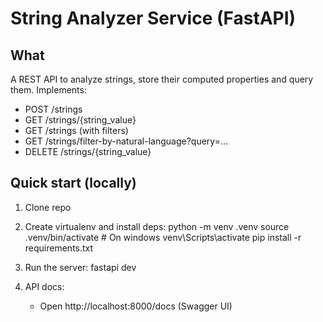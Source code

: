 # String Analyzer Service (FastAPI)

## What
A REST API to analyze strings, store their computed properties and query them. Implements:
- POST /strings
- GET /strings/{string_value}
- GET /strings (with filters)
- GET /strings/filter-by-natural-language?query=...
- DELETE /strings/{string_value}

## Quick start (locally)
1. Clone repo
2. Create virtualenv and install deps:
   python -m venv .venv
   source .venv/bin/activate # On windows venv\Scripts\activate
   pip install -r requirements.txt

3. Run the server:
   fastapi dev

4. API docs:
   - Open http://localhost:8000/docs (Swagger UI)
   
